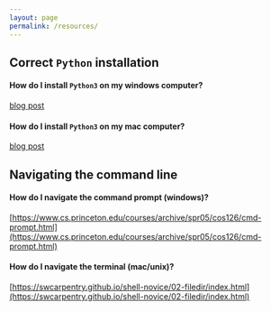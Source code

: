 ```yaml
---
layout: page
permalink: /resources/
---
```


## Correct `Python` installation

#### How do I install `Python3` on my windows computer?

[blog post](https://wsvincent.com/install-python3-windows/)

#### How do I install `Python3` on my mac computer?

[blog post](https://wsvincent.com/install-python3-mac/)

## Navigating the command line

#### How do I navigate the command prompt (windows)?
[https://www.cs.princeton.edu/courses/archive/spr05/cos126/cmd-prompt.html](https://www.cs.princeton.edu/courses/archive/spr05/cos126/cmd-prompt.html)

#### How do I navigate the terminal (mac/unix)?
[https://swcarpentry.github.io/shell-novice/02-filedir/index.html](https://swcarpentry.github.io/shell-novice/02-filedir/index.html)
